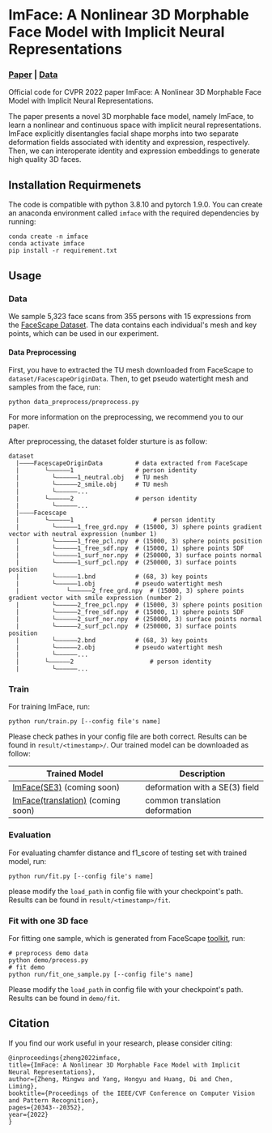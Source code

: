 # ImFace: A Nonlinear 3D Morphable Face Model with Implicit Neural Representations

###  [Paper](https://arxiv.org/abs/2203.14510) | [Data](https://facescape.nju.edu.cn/)

Official code for CVPR 2022 paper ImFace: A Nonlinear 3D Morphable Face Model with Implicit Neural Representations.

The paper presents a novel 3D morphable face model, namely ImFace, to learn a nonlinear and continuous space with implicit neural representations.
ImFace explicitly disentangles facial shape morphs into two separate deformation fields associated with identity and expression, respectively. Then, we can interoperate identity and expression embeddings to generate high quality 3D faces.


## Installation Requirmenets
The code is compatible with python 3.8.10 and pytorch 1.9.0.
You can create an anaconda environment called `imface` with the required dependencies by running:

```
conda create -n imface
conda activate imface
pip install -r requirement.txt
```

## Usage
### Data
We sample 5,323 face scans from 355 persons with 15 expressions from the <a href="https://facescape.nju.edu.cn/" target="_blank">FaceScape Dataset</a>. 
The data contains each individual's mesh and key points, which can be used in our experiment.
#### Data Preprocessing
First, you have to extracted the TU mesh downloaded from FaceScape to `dataset/FacescapeOriginData`. Then, to get pseudo watertight mesh and samples from the face, run:
```
python data_preprocess/preprocess.py
```
For more information on the preprocessing, we recommend you to our paper.

After preprocessing, the dataset folder sturture is as follow:
```
dataset
  |————FacescapeOriginData         # data extracted from FaceScape
  |       └——————1                 # person identity
  |         └——————1_neutral.obj   # TU mesh
  |         └——————2_smile.obj     # TU mesh
  |         └——————...
  |       └——————2                 # person identity
  |         └——————...
  |————Facescape
  |       └——————1                      # person identity
  |       	└——————1_free_grd.npy  # (15000, 3) sphere points gradient vector with neutral expression (number 1)
  |       	└——————1_free_pcl.npy  # (15000, 3) sphere points position 
  |       	└——————1_free_sdf.npy  # (15000, 1) sphere points SDF 
  |       	└——————1_surf_nor.npy  # (250000, 3) surface points normal
  |       	└——————1_surf_pcl.npy  # (250000, 3) surface points position
  |       	└——————1.bnd           # (68, 3) key points
  |       	└——————1.obj           # pseudo watertight mesh
  |             └——————2_free_grd.npy  # (15000, 3) sphere points gradient vector with smile expression (number 2)
  |       	└——————2_free_pcl.npy  # (15000, 3) sphere points position 
  |       	└——————2_free_sdf.npy  # (15000, 1) sphere points SDF 
  |       	└——————2_surf_nor.npy  # (250000, 3) surface points normal
  |       	└——————2_surf_pcl.npy  # (250000, 3) surface points position
  |       	└——————2.bnd           # (68, 3) key points
  |       	└——————2.obj           # pseudo watertight mesh
  |       	└——————...
  |       └——————2                     # person identity
  |       	└——————...
```
### Train
For training ImFace, run:
```
python run/train.py [--config file's name]
```
Please check pathes in your config file are both correct. Results can be found in `result/<timestamp>/`.
Our trained model can be downloaded as follow:

| Trained Model            | Description  |
|-------------------|-------------------------------------------------------------|
| <a href="" target="_blank">ImFace(SE3)</a> (coming soon) | deformation with a SE(3) field|
| <a href="" target="_blank">ImFace(translation)</a> (coming soon) | common translation deformation |

### Evaluation
For evaluating chamfer distance and f1_score of testing set with trained model, run:
```
python run/fit.py [--config file's name]
```
please modify the `load_path`  in config file with your checkpoint's path. Results can be found in `result/<timestamp>/fit`.

### Fit with one 3D face
For fitting one sample, which is generated from FaceScape <a href="https://nbviewer.org/github/zhuhao-nju/facescape/blob/master/toolkit/demo_bilinear_basic.ipynb" target="_blank">toolkit</a>, run:
```
# preprocess demo data
python demo/process.py
# fit demo
python run/fit_one_sample.py [--config file's name]
```
Please modify the `load_path` in config file with your checkpoint's path. Results can be found in `demo/fit`.


## Citation
If you find our work useful in your research, please consider citing:

	@inproceedings{zheng2022imface,
	title={ImFace: A Nonlinear 3D Morphable Face Model with Implicit Neural Representations},
	author={Zheng, Mingwu and Yang, Hongyu and Huang, Di and Chen, Liming},
	booktitle={Proceedings of the IEEE/CVF Conference on Computer Vision and Pattern Recognition},
	pages={20343--20352},
	year={2022}
	}

